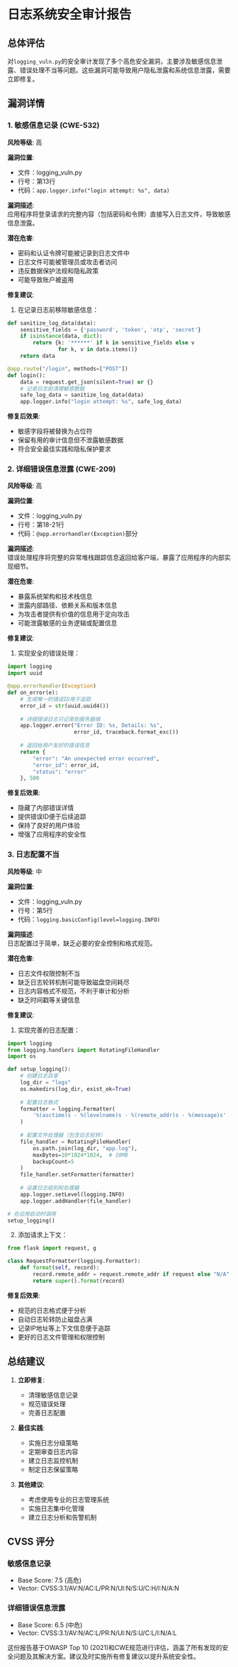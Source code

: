 # 日志系统安全审计报告

## 总体评估

对`logging_vuln.py`的安全审计发现了多个高危安全漏洞，主要涉及敏感信息泄露、错误处理不当等问题。这些漏洞可能导致用户隐私泄露和系统信息泄露，需要立即修复。

## 漏洞详情

### 1. 敏感信息记录 (CWE-532)

**风险等级**: 高

**漏洞位置**: 
- 文件：logging_vuln.py
- 行号：第13行
- 代码：`app.logger.info("login attempt: %s", data)`

**漏洞描述**:  
应用程序将登录请求的完整内容（包括密码和令牌）直接写入日志文件，导致敏感信息泄露。

**潜在危害**:
- 密码和认证令牌可能被记录到日志文件中
- 日志文件可能被管理员或攻击者访问
- 违反数据保护法规和隐私政策
- 可能导致账户被盗用

**修复建议**:
1. 在记录日志前移除敏感信息：
```python
def sanitize_log_data(data):
    sensitive_fields = {'password', 'token', 'otp', 'secret'}
    if isinstance(data, dict):
        return {k: '******' if k in sensitive_fields else v 
                for k, v in data.items()}
    return data

@app.route("/login", methods=["POST"])
def login():
    data = request.get_json(silent=True) or {}
    # 记录日志前清理敏感数据
    safe_log_data = sanitize_log_data(data)
    app.logger.info("login attempt: %s", safe_log_data)
```

**修复后效果**:
- 敏感字段将被替换为占位符
- 保留有用的审计信息但不泄露敏感数据
- 符合安全最佳实践和隐私保护要求

### 2. 详细错误信息泄露 (CWE-209)

**风险等级**: 高

**漏洞位置**: 
- 文件：logging_vuln.py
- 行号：第18-21行
- 代码：`@app.errorhandler(Exception)`部分

**漏洞描述**:  
错误处理程序将完整的异常堆栈跟踪信息返回给客户端，暴露了应用程序的内部实现细节。

**潜在危害**:
- 暴露系统架构和技术栈信息
- 泄露内部路径、依赖关系和版本信息
- 为攻击者提供有价值的信息用于定向攻击
- 可能泄露敏感的业务逻辑或配置信息

**修复建议**:
1. 实现安全的错误处理：
```python
import logging
import uuid

@app.errorhandler(Exception)
def on_error(e):
    # 生成唯一的错误ID用于追踪
    error_id = str(uuid.uuid4())
    
    # 详细错误日志只记录到服务器端
    app.logger.error("Error ID: %s, Details: %s", 
                     error_id, traceback.format_exc())
    
    # 返回给用户友好的错误信息
    return {
        "error": "An unexpected error occurred",
        "error_id": error_id,
        "status": "error"
    }, 500
```

**修复后效果**:
- 隐藏了内部错误详情
- 提供错误ID便于后续追踪
- 保持了良好的用户体验
- 增强了应用程序的安全性

### 3. 日志配置不当

**风险等级**: 中

**漏洞位置**: 
- 文件：logging_vuln.py
- 行号：第5行
- 代码：`logging.basicConfig(level=logging.INFO)`

**漏洞描述**:  
日志配置过于简单，缺乏必要的安全控制和格式规范。

**潜在危害**:
- 日志文件权限控制不当
- 缺乏日志轮转机制可能导致磁盘空间耗尽
- 日志内容格式不规范，不利于审计和分析
- 缺乏时间戳等关键信息

**修复建议**:
1. 实现完善的日志配置：
```python
import logging
from logging.handlers import RotatingFileHandler
import os

def setup_logging():
    # 创建日志目录
    log_dir = "logs"
    os.makedirs(log_dir, exist_ok=True)
    
    # 配置日志格式
    formatter = logging.Formatter(
        '%(asctime)s - %(levelname)s - %(remote_addr)s - %(message)s'
    )
    
    # 配置文件处理器（包含日志轮转）
    file_handler = RotatingFileHandler(
        os.path.join(log_dir, "app.log"),
        maxBytes=10*1024*1024,  # 10MB
        backupCount=5
    )
    file_handler.setFormatter(formatter)
    
    # 设置日志级别和处理器
    app.logger.setLevel(logging.INFO)
    app.logger.addHandler(file_handler)

# 在应用启动时调用
setup_logging()
```

2. 添加请求上下文：
```python
from flask import request, g

class RequestFormatter(logging.Formatter):
    def format(self, record):
        record.remote_addr = request.remote_addr if request else "N/A"
        return super().format(record)
```

**修复后效果**:
- 规范的日志格式便于分析
- 自动日志轮转防止磁盘占满
- 记录IP地址等上下文信息便于追踪
- 更好的日志文件管理和权限控制

## 总结建议

1. **立即修复**:
   - 清理敏感信息记录
   - 规范错误处理
   - 完善日志配置

2. **最佳实践**:
   - 实施日志分级策略
   - 定期审查日志内容
   - 建立日志监控机制
   - 制定日志保留策略

3. **其他建议**:
   - 考虑使用专业的日志管理系统
   - 实施日志集中化管理
   - 建立日志分析和告警机制

## CVSS 评分

### 敏感信息记录
- Base Score: 7.5 (高危)
- Vector: CVSS:3.1/AV:N/AC:L/PR:N/UI:N/S:U/C:H/I:N/A:N

### 详细错误信息泄露
- Base Score: 6.5 (中危)
- Vector: CVSS:3.1/AV:N/AC:L/PR:N/UI:N/S:U/C:L/I:N/A:L

这份报告基于OWASP Top 10 (2021)和CWE规范进行评估，涵盖了所有发现的安全问题及其解决方案。建议及时实施所有修复建议以提升系统安全性。

